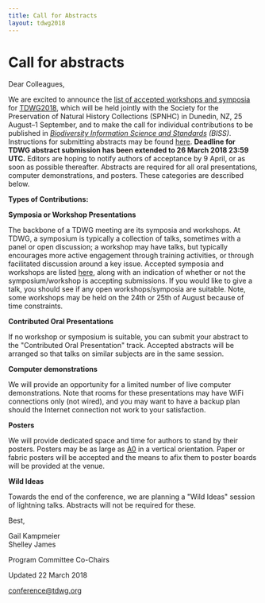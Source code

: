 ```yaml
---
title: Call for Abstracts
layout: tdwg2018
---  
```


# Call for abstracts

Dear Colleagues,

We are excited to announce the [list of accepted workshops and symposia](/sessions/) for [TDWG2018](http://spnhc-tdwg2018.nz/), which will be held jointly with the Society for the Preservation of Natural History Collections (SPNHC) in Dunedin, NZ, 25 August–1 September, and to make the call for individual contributions to be published in *[Biodiversity Information Science and Standards](https://biss.pensoft.net/) (BISS)*.  Instructions for submitting abstracts may be found [here](/instructions-for-authors/). **Deadline for TDWG abstract submission has been extended to 26 March 2018 23:59 UTC.** Editors are hoping to notify authors of acceptance by 9 April, or as soon as possible thereafter. Abstracts are required for all oral presentations, computer demonstrations, and posters. These categories are described below.

**Types of Contributions:**

**Symposia or Workshop Presentations**

The backbone of a TDWG meeting are its symposia and workshops. At TDWG, a symposium is typically a collection of talks, sometimes with a panel or open discussion; a workshop may have talks, but typically encourages more active engagement through training activities, or through facilitated discussion around a key issue.  Accepted symposia and workshops are listed [here](/sessions/), along with an indication of whether or not the symposium/workshop is accepting submissions. If you would like to give a talk, you should see if any open workshops/symposia are suitable. Note, some workshops may be held on the 24th or 25th of August because of time constraints.

**Contributed Oral Presentations**

If no workshop or symposium is suitable, you can submit your abstract to the "Contributed Oral Presentation" track. Accepted abstracts will be arranged so that talks on similar subjects are in the same session. 

**Computer demonstrations**

We will provide an opportunity for a limited number of live computer demonstrations. Note that rooms for these presentations may have WiFi connections only (not wired), and you may want to have a backup plan should the Internet connection not work to your satisfaction.

**Posters**

We will provide dedicated space and time for authors to stand by their posters. Posters may be as large as [A0](https://en.wikipedia.org/wiki/ISO_216) in a vertical orientation. Paper or fabric posters will be accepted and the means to afix them to poster boards will be provided at the venue. 

**Wild Ideas**

Towards the end of the conference, we are planning a "Wild Ideas" session of lightning talks. Abstracts will not be required for these.

Best,

Gail Kampmeier<br/>
Shelley James

Program Committee Co-Chairs

Updated 22 March 2018

[conference@tdwg.org](mailto:conference@tdwg.org)
